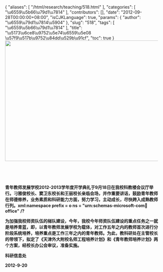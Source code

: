 {
    "aliases": [
        "/html/research/teaching/518.html"
    ],
    "categories": [
        "\u6559\u5b66\u79d1\u7814"
    ],
    "contributors": [],
    "date": "2012-09-28T00:00:00+08:00",
    "isCJKLanguage": true,
    "params": {
        "author": "\u6559\u79d1\u7814\u5904"
    },
    "slug": "518",
    "tags": [
        "\u6559\u5b66\u79d1\u7814"
    ],
    "title": "\u5173\u6ce8\u9752\u5e74\u6559\u5e08 \u57f9\u517b\u9752\u84dd\u529b\u91cf",
    "toc": true
}
**<img
    src="https://cdn.tfls.online/mirror/full/e7ba7938de7d564f3bfe67d5de2beaae86bfef28.jpg"
    style="display:block;margin-left:auto;margin-right:auto;"
    decoding="async"
    fetchpriority="auto"
    loading="lazy"
    height="397"
    width="600"
/>**

 

 

**青年教师发展学校2012-2013学年度开学典礼于9月18日在我校科教楼会议厅举行。刁雅俊校长、窦卫东校长和王丽校长亲临会场，并作重要讲话，鼓励青年教师在师德修养，业务素质和科研能力方面，努力学习，主动成长，尽快跨入成熟教师行列。xml:namespace prefix = o ns = "urn:schemas-microsoft-com:office:office" /?**

**为加强我校师资队伍的梯队建设，今年，我校今年师资队伍建设的重点任务之一就是培养青蓝，即，以青年教师发展学校为载体，对工作五年之内的教师首次进行分阶段系统培养，培养重点是工作三年之内的青年教师。为此，教科研处在主管校长的带领下，拟定了《天津外大附校名师工程培养计划》和《青年教师培养计划》两个方案，经校长办公会审议，准备实施。**

**科研信息处**

**2012-9-20**

